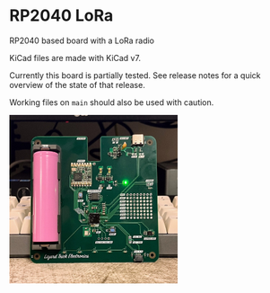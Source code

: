 # RP2040 LoRa
 RP2040 based board with a LoRa radio

KiCad files are made with KiCad v7.

Currently this board is partially tested. See release notes for a quick overview of the state of that release.

Working files on `main` should also be used with caution.

<img src="/board-photo.JPG" alt="Photo of the board" width="300">
